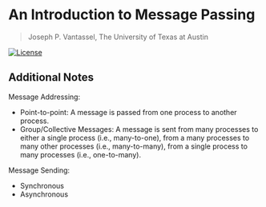 # An Introduction to Message Passing

> Joseph P. Vantassel, The University of Texas at Austin

[![License](https://img.shields.io/badge/license-CC--By--SA--4.0-brightgreen.svg)](https://github.com/jpvantassel/parallel-course/blob/master/LICENSE.md)

## Additional Notes

Message Addressing:

- Point-to-point: A message is passed from one process to another process.
- Group/Collective Messages: A message is sent from many processes to
either a single process (i.e., many-to-one), from a many processes to
many other processes (i.e., many-to-many), from a single process to many
processes (i.e., one-to-many).

Message Sending:

- Synchronous
- Asynchronous
